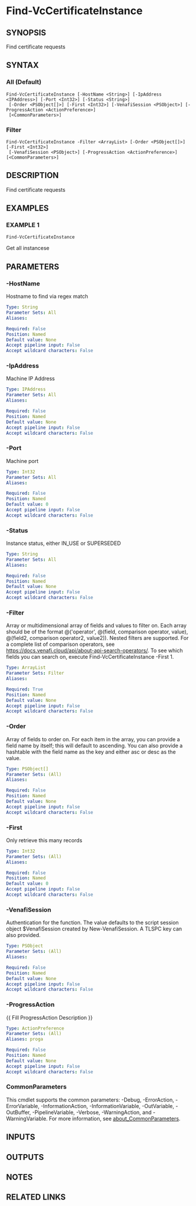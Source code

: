 # Find-VcCertificateInstance

## SYNOPSIS
Find certificate requests

## SYNTAX

### All (Default)
```
Find-VcCertificateInstance [-HostName <String>] [-IpAddress <IPAddress>] [-Port <Int32>] [-Status <String>]
 [-Order <PSObject[]>] [-First <Int32>] [-VenafiSession <PSObject>] [-ProgressAction <ActionPreference>]
 [<CommonParameters>]
```

### Filter
```
Find-VcCertificateInstance -Filter <ArrayList> [-Order <PSObject[]>] [-First <Int32>]
 [-VenafiSession <PSObject>] [-ProgressAction <ActionPreference>] [<CommonParameters>]
```

## DESCRIPTION
Find certificate requests

## EXAMPLES

### EXAMPLE 1
```
Find-VcCertificateInstance
```

Get all instancese

## PARAMETERS

### -HostName
Hostname to find via regex match

```yaml
Type: String
Parameter Sets: All
Aliases:

Required: False
Position: Named
Default value: None
Accept pipeline input: False
Accept wildcard characters: False
```

### -IpAddress
Machine IP Address

```yaml
Type: IPAddress
Parameter Sets: All
Aliases:

Required: False
Position: Named
Default value: None
Accept pipeline input: False
Accept wildcard characters: False
```

### -Port
Machine port

```yaml
Type: Int32
Parameter Sets: All
Aliases:

Required: False
Position: Named
Default value: 0
Accept pipeline input: False
Accept wildcard characters: False
```

### -Status
Instance status, either IN_USE or SUPERSEDED

```yaml
Type: String
Parameter Sets: All
Aliases:

Required: False
Position: Named
Default value: None
Accept pipeline input: False
Accept wildcard characters: False
```

### -Filter
Array or multidimensional array of fields and values to filter on.
Each array should be of the format @('operator', @(field, comparison operator, value), @(field2, comparison operator2, value2)).
Nested filters are supported.
For a complete list of comparison operators, see https://docs.venafi.cloud/api/about-api-search-operators/.
To see which fields you can search on, execute Find-VcCertificateInstance -First 1.

```yaml
Type: ArrayList
Parameter Sets: Filter
Aliases:

Required: True
Position: Named
Default value: None
Accept pipeline input: False
Accept wildcard characters: False
```

### -Order
Array of fields to order on.
For each item in the array, you can provide a field name by itself; this will default to ascending.
You can also provide a hashtable with the field name as the key and either asc or desc as the value.

```yaml
Type: PSObject[]
Parameter Sets: (All)
Aliases:

Required: False
Position: Named
Default value: None
Accept pipeline input: False
Accept wildcard characters: False
```

### -First
Only retrieve this many records

```yaml
Type: Int32
Parameter Sets: (All)
Aliases:

Required: False
Position: Named
Default value: 0
Accept pipeline input: False
Accept wildcard characters: False
```

### -VenafiSession
Authentication for the function.
The value defaults to the script session object $VenafiSession created by New-VenafiSession.
A TLSPC key can also provided.

```yaml
Type: PSObject
Parameter Sets: (All)
Aliases:

Required: False
Position: Named
Default value: None
Accept pipeline input: False
Accept wildcard characters: False
```

### -ProgressAction
{{ Fill ProgressAction Description }}

```yaml
Type: ActionPreference
Parameter Sets: (All)
Aliases: proga

Required: False
Position: Named
Default value: None
Accept pipeline input: False
Accept wildcard characters: False
```

### CommonParameters
This cmdlet supports the common parameters: -Debug, -ErrorAction, -ErrorVariable, -InformationAction, -InformationVariable, -OutVariable, -OutBuffer, -PipelineVariable, -Verbose, -WarningAction, and -WarningVariable. For more information, see [about_CommonParameters](http://go.microsoft.com/fwlink/?LinkID=113216).

## INPUTS

## OUTPUTS

## NOTES

## RELATED LINKS
